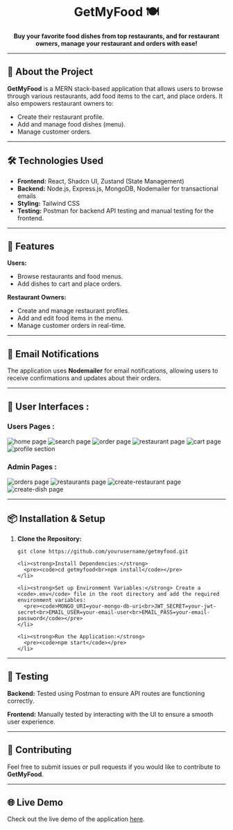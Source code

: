 
  <h1 align="center">GetMyFood 🍽️</h1>

  <p align="center">
    <strong>Buy your favorite food dishes from top restaurants, and for restaurant owners, manage your restaurant and
      orders with ease!</strong>
  </p>

  <hr>

  <h2>🚀 About the Project</h2>

  <p><strong>GetMyFood</strong> is a MERN stack-based application that allows users to browse through various
    restaurants, add food items to the cart, and place orders. It also empowers restaurant owners to:</p>
  <ul>
    <li>Create their restaurant profile.</li>
    <li>Add and manage food dishes (menu).</li>
    <li>Manage customer orders.</li>
  </ul>

  <hr>

  <h2>🛠️ Technologies Used</h2>
  <ul>
    <li><strong>Frontend:</strong> React, Shadcn UI, Zustand (State Management)</li>
    <li><strong>Backend:</strong> Node.js, Express.js, MongoDB, Nodemailer for transactional emails</li>
    <li><strong>Styling:</strong> Tailwind CSS</li>
    <li><strong>Testing:</strong> Postman for backend API testing and manual testing for the frontend.</li>
  </ul>

  <hr>

  <h2>🎯 Features</h2>
  <p><strong>Users:</strong></p>
  <ul>
    <li>Browse restaurants and food menus.</li>
    <li>Add dishes to cart and place orders.</li>
  </ul>

  <p><strong>Restaurant Owners:</strong></p>
  <ul>
    <li>Create and manage restaurant profiles.</li>
    <li>Add and edit food items in the menu.</li>
    <li>Manage customer orders in real-time.</li>
  </ul>

  <hr>

  <h2>📧 Email Notifications</h2>
  <p>The application uses <strong>Nodemailer</strong> for email notifications, allowing users to receive confirmations
    and updates about their orders.</p>

  <hr>
    <h2>📱 User Interfaces : </h2>
    <h3>Users Pages : </h3>
    <img src="image.png" alt="home page">
    <img src="image-2.png" alt="search page ">
    <img src="image-3.png" alt="order page ">
    <img src="image-4.png" alt="restaurant page">
    <img src="image-5.png" alt="cart page">
    <img src="image-6.png" alt="profile section">
    <h3>Admin Pages : </h3>
    <img src="image-7.png" alt="orders page">
    <img src="image-8.png" alt="restaurants page">
    <img src="image-9.png" alt="create-restaurant page">
    <img src="image-10.png" alt="create-dish page">
  <hr>

  <h2>📦 Installation & Setup</h2>
  <ol>
    <li><strong>Clone the Repository:</strong>
      <pre><code>git clone https://github.com/yourusername/getmyfood.git</code></pre>
    </li>

    <li><strong>Install Dependencies:</strong>
      <pre><code>cd getmyfood<br>npm install</code></pre>
    </li>

    <li><strong>Set up Environment Variables:</strong> Create a <code>.env</code> file in the root directory and add the required environment variables:
      <pre><code>MONGO_URI=your-mongo-db-uri<br>JWT_SECRET=your-jwt-secret<br>EMAIL_USER=your-email-user<br>EMAIL_PASS=your-email-password</code></pre>
    </li>

    <li><strong>Run the Application:</strong>
      <pre><code>npm start</code></pre>
    </li>
  </ol>

  <hr>

  <h2>🧪 Testing</h2>
  <p><strong>Backend:</strong> Tested using Postman to ensure API routes are functioning correctly.</p>
  <p><strong>Frontend:</strong> Manually tested by interacting with the UI to ensure a smooth user experience.</p>

  <hr>

  <h2>🤝 Contributing</h2>
  <p>Feel free to submit issues or pull requests if you would like to contribute to <strong>GetMyFood</strong>.</p>

  <hr>

  <h2>🌐 Live Demo</h2>
  <p>Check out the live demo of the application <a href="#">here</a>.</p>


